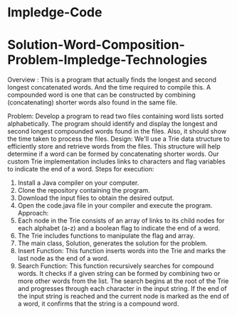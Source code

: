 # Impledge-Code
# Solution-Word-Composition-Problem-Impledge-Technologies
Overview : 
This is a program that actually finds the longest and second longest concatenated words. And the time required to compile this. A compounded word is one that can be constructed by combining (concatenating) shorter words also found in the same file. 

Problem: Develop a program to read two files containing word lists sorted alphabetically. 
The program should identify and display the longest and second longest compounded words found in the files. Also, it should show the time taken to process the files. 
Design: We'll use a Trie data structure to efficiently store and retrieve words from the files. This structure will help determine if a word can be formed by concatenating shorter words. Our custom Trie implementation includes links to characters and flag variables to indicate the end of a word. Steps for execution: 
1. Install a Java compiler on your computer. 
2. Clone the repository containing the program. 
3. Download the input files to obtain the desired output. 
4. Open the code.java file in your compiler and execute the program.
 Approach: 
1. Each node in the Trie consists of an array of links to its child nodes for each alphabet (a-z) and a boolean flag to indicate the end of a word. 
2. The Trie includes functions to manipulate the flag and array. 
3. The main class, Solution, generates the solution for the problem. 
4. Insert Function: This function inserts words into the Trie and marks the last node as the end of a word. 
5. Search Function: This function recursively searches for compound words. It checks if a given string can be formed by combining two or more other words from the list. The search begins at the root of the Trie and progresses through each character in the input string. If the end of the input string is reached and the current node is marked as the end of a word, it confirms that the string is a compound word.
